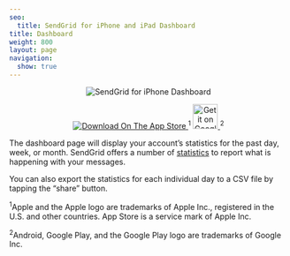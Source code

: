 ```yaml
---
seo:
  title: SendGrid for iPhone and iPad Dashboard
title: Dashboard
weight: 800
layout: page
navigation:
  show: true
---
```


<p style="text-align:center">
	<img src="{{root_url}}/images/sendgrid_for_iphone_dashboard.gif" alt="SendGrid for iPhone Dashboard" style="display:inline"/>
</p>

<p style="text-align:center">
	<a href="https://itunes.apple.com/us/app/sendgrid/id916808878?mt=8" target="_blank">
		<img src="{{root_url}}/images/download_app_store.svg" alt="Download On The App Store" style="display:inline;border:none;" />
	</a><sup>1</sup>
  <a href="https://play.google.com/store/apps/details?id=com.sendgrid.android.sendgrid.app&utm_source=global_co&utm_medium=prtnr&utm_content=Mar2515&utm_campaign=PartBadge&pcampaignid=MKT-Other-global-all-co-prtnr-py-PartBadge-Mar2515-1">
  	<img style="height:45px" style="width:185px" alt="Get it on Google Play" src="https://play.google.com/intl/en_us/badges/images/generic/en-play-badge.png" />
  </a>
<sup>2</sup>
</p>

The dashboard page will display your account’s statistics for the past day, week, or month. SendGrid offers a number of [statistics]({{root_url}}/User_Guide/Statistics/index.html) to report what is happening with your messages.

You can also export the statistics for each individual day to a CSV file by tapping the “share” button.

<p class="small">
  <sup>1</sup>Apple and the Apple logo are trademarks of Apple Inc., registered in the U.S. and other countries. App Store is a service mark of Apple Inc.
</p>
<p class="small">
  <sup>2</sup>Android, Google Play, and the Google Play logo are trademarks of Google Inc.
</p>
